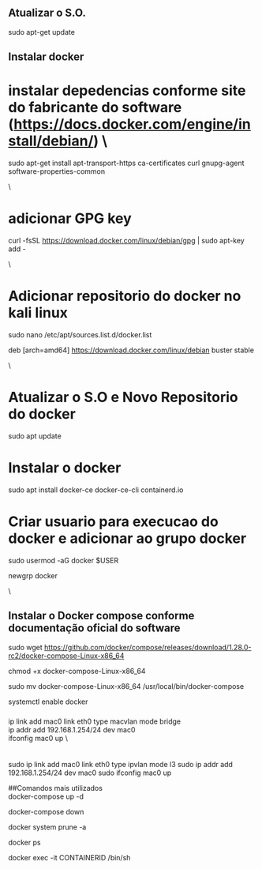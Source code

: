 
## Atualizar o S.O. 

sudo apt-get update 
 

## Instalar docker 

# instalar depedencias conforme site do fabricante do software (https://docs.docker.com/engine/install/debian/) \

sudo apt-get install apt-transport-https ca-certificates curl gnupg-agent software-properties-common

\ 
# adicionar GPG key

curl -fsSL https://download.docker.com/linux/debian/gpg | sudo apt-key add - 

\
# Adicionar repositorio do docker no kali linux 

sudo nano /etc/apt/sources.list.d/docker.list 

deb [arch=amd64] https://download.docker.com/linux/debian buster stable 

\ 
# Atualizar o S.O e Novo Repositorio do docker 
 
sudo apt update 


# Instalar o docker 

sudo apt install docker-ce docker-ce-cli containerd.io 





# Criar usuario para execucao do docker e adicionar ao grupo docker 

sudo usermod -aG docker $USER 

newgrp docker 

\
## Instalar o Docker compose conforme documentação oficial do software 


sudo wget https://github.com/docker/compose/releases/download/1.28.0-rc2/docker-compose-Linux-x86_64 

chmod +x docker-compose-Linux-x86_64 

sudo mv docker-compose-Linux-x86_64 /usr/local/bin/docker-compose 



systemctl enable docker 



###

ip link add mac0 link eth0 type macvlan mode bridge \
ip addr add 192.168.1.254/24 dev mac0 \
ifconfig mac0 up \

#### 
\
sudo ip link add mac0 link eth0 type ipvlan mode l3
sudo ip addr add 192.168.1.254/24 dev mac0
sudo ifconfig mac0 up



##Comandos mais utilizados
\
docker-compose up -d

docker-compose down

docker system prune -a

docker ps

docker exec -it CONTAINERID /bin/sh





